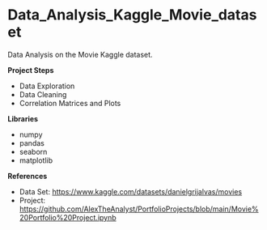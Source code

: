# Data_Analysis_Kaggle_Movie_dataset
Data Analysis on the Movie Kaggle dataset.

**Project Steps**
- Data Exploration
- Data Cleaning
- Correlation Matrices and Plots

**Libraries**
- numpy
- pandas
- seaborn
- matplotlib

**References**
- Data Set: https://www.kaggle.com/datasets/danielgrijalvas/movies
- Project: https://github.com/AlexTheAnalyst/PortfolioProjects/blob/main/Movie%20Portfolio%20Project.ipynb
